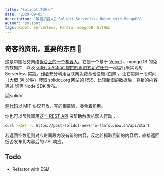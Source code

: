 ```yaml
---
title: "Solidot 机器人"
date: "2020-09-05"
description: "饭否机器人🤖️ Solidot Serverless Robot with MongoDB"
author: "solibot"
tags: Robot, Serverless, Fanfou, mongoDB, GitHub
---
```


## 奇客的资讯，重要的东西 🤖️

这是中国社交网络[饭否上的一个机器人](https://fanfou.com/jayonit)。它是一个基于 [Vercel](https://now.sh) 、mongoDB
的免费数据库、以及 [GitHub Action 提供的声明式定时任务](https://docs.github.com/en/free-pro-team@latest/actions/reference/workflow-syntax-for-github-actions#onschedule)一起运行来实现的 Serverless 实践。[作者](https://lawrenceli.me/about)充分利用互联网免费基础设施 ~~(白嫖)~~，让它每隔一段时间（大概 30 分钟）爬取 solidot.org
网站的 [RSS](https://www.solidot.org/index.rss)，比较新旧的数据后，将新的内容通过 [饭否 Node SDK](https://github.com/fanfoujs/fanfou-sdk-node) 发布。

![solidot](/images/solidot-robot/solidot.png)

[源代码](https://github.com/la3rence/SolidotRobot)以 MIT 协议开放，写的很简陋，凑合着能用。

<div>
  <github user="la3rence" repo="SolidotRobot"></github>
</div>

你也可以帮我调用[这个 REST API](https://post-solidot-news-to-fanfou.now.sh/api/start) 来帮助触发机器人行动：

```bash
curl -XGET -L https://post-solidot-news-to-fanfou.now.sh/api/start
```

若返回空数组则对应时间段内没有新的内容，反之若抓取到新的内容后，直接返回饭否发布此内容后的 API 响应。

## Todo

- Refactor with ESM
